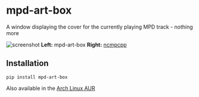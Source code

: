 # mpd-art-box
A window displaying the cover for the currently playing MPD track - nothing more 

![screenshot](screenshot.jpg)
**Left:** mpd-art-box **Right:** [ncmpcpp](https://github.com/ncmpcpp/ncmpcpp)

## Installation
```
pip install mpd-art-box
```

Also available in the [Arch Linux AUR](https://aur.archlinux.org/packages/mpd-art-box/)
